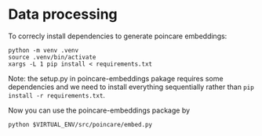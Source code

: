 # Data processing

To correcly install dependencies to generate poincare embeddings:
```
python -m venv .venv
source .venv/bin/activate
xargs -L 1 pip install < requirements.txt
```
Note: the setup.py in poincare-embeddings pakage requires some dependencies and we need to install everything sequentially rather than `pip install -r requirements.txt`.

Now you can use the poincare-embeddings package by
```
python $VIRTUAL_ENV/src/poincare/embed.py
```